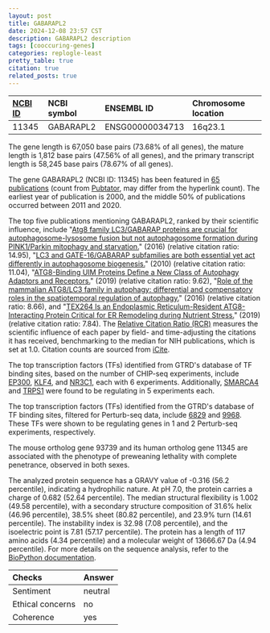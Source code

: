 ```yaml
---
layout: post
title: GABARAPL2
date: 2024-12-08 23:57 CST
description: GABARAPL2 description
tags: [cooccuring-genes]
categories: replogle-least
pretty_table: true
citation: true
related_posts: true
---
```




| [NCBI ID](https://www.ncbi.nlm.nih.gov/gene/11345) | NCBI symbol | ENSEMBL ID | Chromosome location |
| :-------- | :------- | :-------- | :------- |
| 11345  | GABARAPL2 | ENSG00000034713 | 16q23.1 |



The gene length is 67,050 base pairs (73.68% of all genes), the mature length is 1,812 base pairs (47.56% of all genes), and the primary transcript length is 58,245 base pairs (78.67% of all genes).


The gene GABARAPL2 (NCBI ID: 11345) has been featured in [65 publications](https://pubmed.ncbi.nlm.nih.gov/?term=%22GABARAPL2%22) (count from [Pubtator](https://academic.oup.com/nar/article/47/W1/W587/5494727), may differ from the hyperlink count). The earliest year of publication is 2000, and the middle 50% of publications occurred between 2011 and 2020.


The top five publications mentioning GABARAPL2, ranked by their scientific influence, include "[Atg8 family LC3/GABARAP proteins are crucial for autophagosome-lysosome fusion but not autophagosome formation during PINK1/Parkin mitophagy and starvation.](https://pubmed.ncbi.nlm.nih.gov/27864321)" (2016) (relative citation ratio: 14.95), "[LC3 and GATE-16/GABARAP subfamilies are both essential yet act differently in autophagosome biogenesis.](https://pubmed.ncbi.nlm.nih.gov/20418806)" (2010) (relative citation ratio: 11.04), "[ATG8-Binding UIM Proteins Define a New Class of Autophagy Adaptors and Receptors.](https://pubmed.ncbi.nlm.nih.gov/30955882)" (2019) (relative citation ratio: 9.62), "[Role of the mammalian ATG8/LC3 family in autophagy: differential and compensatory roles in the spatiotemporal regulation of autophagy.](https://pubmed.ncbi.nlm.nih.gov/27418283)" (2016) (relative citation ratio: 8.66), and "[TEX264 Is an Endoplasmic Reticulum-Resident ATG8-Interacting Protein Critical for ER Remodeling during Nutrient Stress.](https://pubmed.ncbi.nlm.nih.gov/31006537)" (2019) (relative citation ratio: 7.84). The [Relative Citation Ratio (RCR)](https://journals.plos.org/plosbiology/article?id=10.1371/journal.pbio.1002541) measures the scientific influence of each paper by field- and time-adjusting the citations it has received, benchmarking to the median for NIH publications, which is set at 1.0. Citation counts are sourced from [iCite](https://icite.od.nih.gov).





The top transcription factors (TFs) identified from GTRD's database of TF binding sites, based on the number of CHIP-seq experiments, include [EP300](https://www.ncbi.nlm.nih.gov/gene/2033), [KLF4](https://www.ncbi.nlm.nih.gov/gene/9314), and [NR3C1](https://www.ncbi.nlm.nih.gov/gene/2908), each with 6 experiments. Additionally, [SMARCA4](https://www.ncbi.nlm.nih.gov/gene/6597) and [TRPS1](https://www.ncbi.nlm.nih.gov/gene/7227) were found to be regulating in 5 experiments each.


The top transcription factors (TFs) identified from the GTRD's database of TF binding sites, filtered for Perturb-seq data, include [6829](https://www.ncbi.nlm.nih.gov/gene/6829) and [9968](https://www.ncbi.nlm.nih.gov/gene/9968). These TFs were shown to be regulating genes in 1 and 2 Perturb-seq experiments, respectively.





The mouse ortholog gene 93739 and its human ortholog gene 11345 are associated with the phenotype of preweaning lethality with complete penetrance, observed in both sexes.


The analyzed protein sequence has a GRAVY value of -0.316 (56.2 percentile), indicating a hydrophilic nature. At pH 7.0, the protein carries a charge of 0.682 (52.64 percentile). The median structural flexibility is 1.002 (49.58 percentile), with a secondary structure composition of 31.6% helix (46.96 percentile), 38.5% sheet (80.82 percentile), and 23.9% turn (14.61 percentile). The instability index is 32.98 (7.08 percentile), and the isoelectric point is 7.81 (57.17 percentile). The protein has a length of 117 amino acids (4.34 percentile) and a molecular weight of 13666.67 Da (4.94 percentile). For more details on the sequence analysis, refer to the [BioPython documentation](https://biopython.org/docs/1.75/api/Bio.SeqUtils.ProtParam.html).



| Checks    | Answer |
| :-------- | :------- |
| Sentiment  | neutral   |
| Ethical concerns | no     |
| Coherence    | yes    |